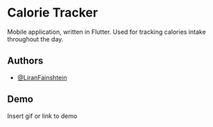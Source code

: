 
# Calorie Tracker

Mobile application, written in Flutter.
Used for tracking calories intake throughout the day.


## Authors

- [@LiranFainshtein](https://github.com/LiranFain22)


## Demo

Insert gif or link to demo

